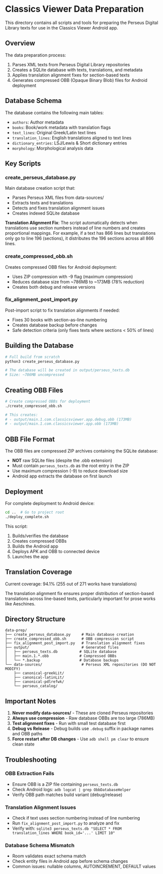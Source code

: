 # Classics Viewer Data Preparation

This directory contains all scripts and tools for preparing the Perseus Digital Library texts for use in the Classics Viewer Android app.

## Overview

The data preparation process:
1. Parses XML texts from Perseus Digital Library repositories
2. Creates a SQLite database with texts, translations, and metadata
3. Applies translation alignment fixes for section-based texts
4. Generates compressed OBB (Opaque Binary Blob) files for Android deployment

## Database Schema

The database contains the following main tables:
- `authors`: Author metadata
- `books`: Book/work metadata with translation flags
- `text_lines`: Original Greek/Latin text lines
- `translation_lines`: English translations aligned to text lines
- `dictionary_entries`: LSJ/Lewis & Short dictionary entries
- `morphology`: Morphological analysis data

## Key Scripts

### create_perseus_database.py
Main database creation script that:
- Parses Perseus XML files from data-sources/
- Extracts texts and translations
- Detects and fixes translation alignment issues
- Creates indexed SQLite database

**Translation Alignment Fix**: The script automatically detects when translations use section numbers instead of line numbers and creates proportional mappings. For example, if a text has 866 lines but translations only go to line 196 (sections), it distributes the 196 sections across all 866 lines.

### create_compressed_obb.sh
Creates compressed OBB files for Android deployment:
- Uses ZIP compression with -9 flag (maximum compression)
- Reduces database size from ~786MB to ~173MB (78% reduction)
- Creates both debug and release versions

### fix_alignment_post_import.py
Post-import script to fix translation alignments if needed:
- Fixes 30 books with section-as-line numbering
- Creates database backup before changes
- Safe detection criteria (only fixes texts where sections < 50% of lines)

## Building the Database

```bash
# Full build from scratch
python3 create_perseus_database.py

# The database will be created in output/perseus_texts.db
# Size: ~786MB uncompressed
```

## Creating OBB Files

```bash
# Create compressed OBBs for deployment
./create_compressed_obb.sh

# This creates:
# - output/main.1.com.classicsviewer.app.debug.obb (173MB)
# - output/main.1.com.classicsviewer.app.obb (173MB)
```

## OBB File Format

The OBB files are compressed ZIP archives containing the SQLite database:
- **NOT** raw SQLite files (despite the .obb extension)
- Must contain `perseus_texts.db` as the root entry in the ZIP
- Use maximum compression (-9) to reduce download size
- Android app extracts the database on first launch

## Deployment

For complete deployment to Android device:
```bash
cd ..  # Go to project root
./deploy_complete.sh
```

This script:
1. Builds/verifies the database
2. Creates compressed OBBs
3. Builds the Android app
4. Deploys APK and OBB to connected device
5. Launches the app

## Translation Coverage

Current coverage: 94.1% (255 out of 271 works have translations)

The translation alignment fix ensures proper distribution of section-based translations across line-based texts, particularly important for prose works like Aeschines.

## Directory Structure

```
data-prep/
├── create_perseus_database.py     # Main database creation
├── create_compressed_obb.sh       # OBB compression script
├── fix_alignment_post_import.py   # Translation alignment fixes
├── output/                        # Generated files
│   ├── perseus_texts.db          # SQLite database
│   ├── main.1.*.obb              # Compressed OBBs
│   └── *.backup                  # Database backups
└── data-sources/                  # Perseus XML repositories (DO NOT MODIFY)
    ├── canonical-greekLit/
    ├── canonical-latinLit/
    ├── canonical-pdlrefwk/
    └── perseus_catalog/
```

## Important Notes

1. **Never modify data-sources/** - These are cloned Perseus repositories
2. **Always use compression** - Raw database OBBs are too large (786MB)
3. **Test alignment fixes** - Run with small test database first
4. **Debug vs Release** - Debug builds use `.debug` suffix in package names and OBB paths
5. **Force restart after DB changes** - Use `adb shell pm clear` to ensure clean state

## Troubleshooting

### OBB Extraction Fails
- Ensure OBB is a ZIP file containing `perseus_texts.db`
- Check Android logs: `adb logcat | grep ObbDatabaseHelper`
- Verify OBB path matches build variant (debug/release)

### Translation Alignment Issues
- Check if text uses section numbering instead of line numbering
- Run `fix_alignment_post_import.py` to analyze and fix
- Verify with: `sqlite3 perseus_texts.db "SELECT * FROM translation_lines WHERE book_id='...' LIMIT 10"`

### Database Schema Mismatch
- Room validates exact schema match
- Check entity files in Android app before schema changes
- Common issues: nullable columns, AUTOINCREMENT, DEFAULT values